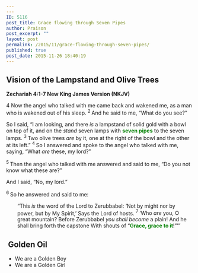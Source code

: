 ```yaml
---
---
ID: 5116
post_title: Grace flowing through Seven Pipes
author: Praison
post_excerpt: ""
layout: post
permalink: /2015/11/grace-flowing-through-seven-pipes/
published: true
post_date: 2015-11-26 18:40:19
---
```

<div class="version-NKJV result-text-style-normal text-html ">
<h2><strong><span id="en-NKJV-22924" class="text Zech-4-1">Vision of the Lampstand and Olive Trees</span></strong></h2>
<strong><span class="passage-display-bcv">Zechariah 4:1-7
</span><span class="passage-display-version">New King James Version (NKJV)</span></strong>
<p class="chapter-1"><span class="text Zech-4-1"><span class="chapternum">4 </span>Now the angel who talked with me came back and wakened me, as a man who is wakened out of his sleep. </span> <span id="en-NKJV-22925" class="text Zech-4-2"><sup class="versenum">2 </sup>And he said to me, “What do you see?”</span></p>
<span class="text Zech-4-2">So I said, “I am looking, and there <i>is</i> a lampstand of solid gold with a bowl on top of it, and on the <i>stand</i> seven lamps with <span style="color: #008000;"><strong>seven pipes</strong></span> to the seven lamps. </span> <span id="en-NKJV-22926" class="text Zech-4-3"><sup class="versenum">3 </sup>Two olive trees <i>are</i> by it, one at the right of the bowl and the other at its left.” </span> <span id="en-NKJV-22927" class="text Zech-4-4"><sup class="versenum">4 </sup>So I answered and spoke to the angel who talked with me, saying, “What <i>are</i> these, my lord?”</span>

<span id="en-NKJV-22928" class="text Zech-4-5"><sup class="versenum">5 </sup>Then the angel who talked with me answered and said to me, “Do you not know what these are?”</span>

<span class="text Zech-4-5">And I said, “No, my lord.”</span>

<span id="en-NKJV-22929" class="text Zech-4-6"><sup class="versenum">6 </sup>So he answered and said to me:</span>
<div class="poetry top-1">
<p class="line" style="padding-left: 30px;"><span class="text Zech-4-6">“This <i>is</i> the word of the <span class="small-caps">Lord</span> to Zerubbabel:</span>
<span class="text Zech-4-6">‘Not by might nor by power, but by My Spirit,’</span>
<span class="text Zech-4-6">Says the <span class="small-caps">Lord</span> of hosts.</span>
<span id="en-NKJV-22930" class="text Zech-4-7"><sup class="versenum">7 </sup>‘Who <i>are</i> you, O great mountain?</span>
<span class="text Zech-4-7">Before Zerubbabel <i>you shall become</i> a plain!</span>
<span class="text Zech-4-7">And he shall bring forth the capstone</span>
<span class="text Zech-4-7">With shouts of “<span style="color: #008000;"><strong>Grace, grace to it</strong></span>!”’”</span></p>

<h2 class="line"><strong> Golden Oil</strong></h2>
<ul>
	<li class="line">We are a Golden Boy</li>
	<li class="line">We are a Golden Girl</li>
</ul>
</div>
</div>